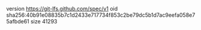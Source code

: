 version https://git-lfs.github.com/spec/v1
oid sha256:40b91e08835b7c1d2433e717734f853c2be79dc5b1d7ac9eefa058e75afbde61
size 41293
